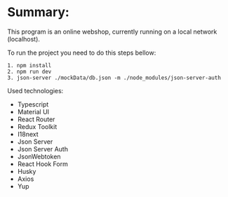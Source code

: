 # Summary:

This program is an online webshop, currently running on a local network (localhost).

To run the project you need to do this steps bellow:

    1. npm install
    2. npm run dev
    3. json-server ./mockData/db.json -m ./node_modules/json-server-auth

Used technologies:

- Typescript
- Material UI
- React Router
- Redux Toolkit
- I18next
- Json Server
- Json Server Auth
- JsonWebtoken
- React Hook Form
- Husky
- Axios
- Yup
